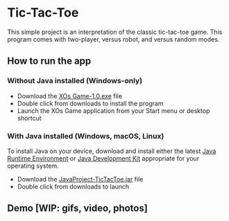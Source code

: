 # Tic-Tac-Toe
This simple project is an interpretation of the classic tic-tac-toe game. This program comes with two-player, versus robot, and versus random modes. 

## How to run the app
### Without Java installed (Windows-only)
* Download the [XOs Game-1.0.exe](XOs%20Game-1.0.exe "Follow the link and press 'CTRL + SHIFT + S'") file
* Double click from downloads to install the program
* Launch the XOs Game application from your Start menu or desktop shortcut
### With Java installed (Windows, macOS, Linux)
To install Java on your device, download and install either the latest [Java Runtime Environment](https://www.oracle.com/nz/java/technologies/downloads/) or [Java Development Kit](https://www.oracle.com/java/technologies/downloads/) appropriate for your operating system.
* Download the [JavaProject-TicTacToe.jar](JavaProject-TicTacToe.jar "Follow the link and press 'CTRL + SHIFT + S'") file
* Double click from downloads to launch

## Demo [WIP: gifs, video, photos]
